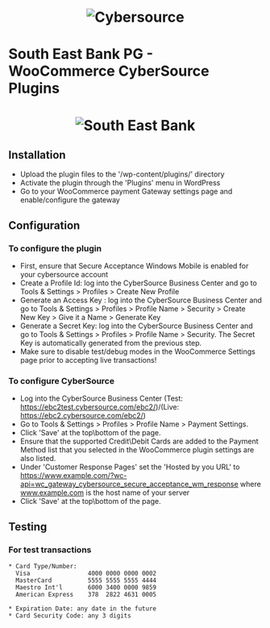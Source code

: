 <h1 align="center">
  <img src="https://skyloft.sfo3.cdn.digitaloceanspaces.com/Repos/woo-cyber.jpg" alt="Cybersource">
</h1>

# South East Bank PG - WooCommerce CyberSource Plugins
<h1 align="center">
  <img src="https://www.uiu.ac.bd/wp-content/uploads/2018/03/sebl_logo.jpg" alt="South East Bank">
</h1>

## Installation

- Upload the plugin files to the '/wp-content/plugins/' directory
- Activate the plugin through the 'Plugins' menu in WordPress
- Go to your WooCommerce payment Gateway settings page and enable/configure the gateway

## Configuration

### To configure the plugin

- First, ensure that Secure Acceptance Windows Mobile is enabled for your cybersource account
- Create a Profile Id: log into the CyberSource Business Center and go to Tools & Settings > Profiles > Create New Profile
- Generate an Access Key : log into the CyberSource Business Center and go to Tools & Settings > Profiles > Profile Name > Security > Create New Key > Give it a Name > Generate Key
- Generate a Secret Key: log into the CyberSource Business Center and go to Tools & Settings > Profiles > Profile Name > Security. The Secret Key is automatically generated from the previous step.
- Make sure to disable test/debug modes in the WooCommerce Settings page prior to accepting live transactions!

### To configure CyberSource

- Log into the CyberSource Business Center (Test: https://ebc2test.cybersource.com/ebc2/)/(Live: https://ebc2.cybersource.com/ebc2/)
- Go to Tools & Settings > Profiles > Profile Name > Payment Settings.
- Click 'Save' at the top\bottom of the page.
- Ensure that the supported Credit\Debit Cards are added to the Payment Method list that you selected in the WooCommerce plugin settings are also listed.
- Under 'Customer Response Pages' set the 'Hosted by you URL' to https://www.example.com/?wc-api=wc_gateway_cybersource_secure_acceptance_wm_response where www.example.com is the host name of your server
- Click 'Save' at the top\bottom of the page.

## Testing

### For test transactions

```
* Card Type/Number:
  Visa                4000 0000 0000 0002
  MasterCard          5555 5555 5555 4444
  Maestro Int'l       6000 3400 0000 9859
  American Express    378  2822 4631 0005

* Expiration Date: any date in the future
* Card Security Code: any 3 digits
```
